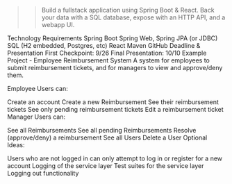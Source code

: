 >> Build a fullstack application using Spring Boot & React. Back your data with a SQL database, expose with an HTTP API, and a webapp UI.

Technology Requirements
Spring Boot
Spring Web, Spring JPA (or JDBC)
SQL (H2 embedded, Postgres, etc)
React
Maven
GitHub
Deadline & Presentation
First Checkpoint: 9/26
Final Presentation: 10/10
Example Project - Employee Reimbursement System
A system for employees to submit reimbursement tickets, and for managers to view and approve/deny them.

Employee Users can:

Create an account
Create a new Reimbursement
See their reimbursement tickets
See only pending reimbursement tickets
Edit a reimbursement ticket
Manager Users can:

See all Reimbursements
See all pending Reimbursements
Resolve (approve/deny) a reimbursement
See all Users
Delete a User
Optional Ideas:

Users who are not logged in can only attempt to log in or register for a new account
Logging of the service layer
Test suites for the service layer
Logging out functionality